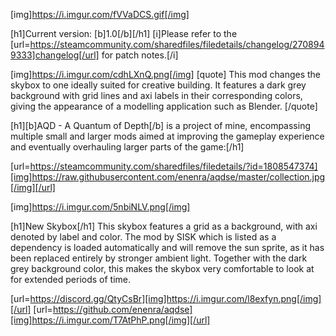 [img]https://i.imgur.com/fVVaDCS.gif[/img]

[h1]Current version: [b]1.0[/b][/h1]
[i]Please refer to the [url=https://steamcommunity.com/sharedfiles/filedetails/changelog/2708949333]changelog[/url] for patch notes.[/i]

[img]https://i.imgur.com/cdhLXnQ.png[/img]
[quote]
This mod changes the skybox to one ideally suited for creative building. It features a dark grey background with grid lines and axi labels in their corresponding colors, giving the appearance of a modelling application such as Blender.
[/quote]

[h1][b]AQD - A Quantum of Depth[/b] is a project of mine, encompassing multiple small and larger mods aimed at improving the gameplay experience and eventually overhauling larger parts of the game:[/h1]

[url=https://steamcommunity.com/sharedfiles/filedetails/?id=1808547374][img]https://raw.githubusercontent.com/enenra/aqdse/master/collection.jpg[/img][/url]

[img]https://i.imgur.com/5nbiNLV.png[/img]

[h1]New Skybox[/h1]
This skybox features a grid as a background, with axi denoted by label and color. The mod by SISK which is listed as a dependency is loaded automatically and will remove the sun sprite, as it has been replaced entirely by stronger ambient light. Together with the dark grey background color, this makes the skybox very comfortable to look at for extended periods of time.

[url=https://discord.gg/QtyCsBr][img]https://i.imgur.com/l8exfyn.png[/img][/url]
[url=https://github.com/enenra/aqdse][img]https://i.imgur.com/T7AtPhP.png[/img][/url]